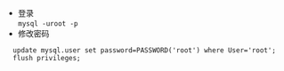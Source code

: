 * 登录  
`mysql -uroot -p`
* 修改密码  
```
  update mysql.user set password=PASSWORD('root') where User='root';
  flush privileges;
```
